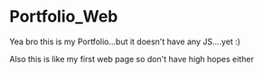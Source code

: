 # Portfolio_Web
Yea bro this is my Portfolio...but it doesn't have any JS....yet :)

Also this is like my first web page so don't have high hopes either

